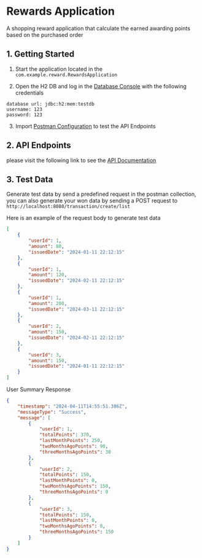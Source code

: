# Rewards Application
A shopping reward application that calculate the earned awarding points based on the purchased order

## 1. Getting Started
1. Start the application located in the `com.example.reward.RewardsApplication`


2. Open the H2 DB and log in the [Database Console](http://localhost:8080/database) with the following credentials

```
database url: jdbc:h2:mem:testdb
username: 123
password: 123
```
3. Import [Postman Configuration](./postman.json) to test the API Endpoints

## 2. API Endpoints
please visit the following link to see the [API Documentation](http://localhost:8080/swagger-ui.html)

## 3. Test Data
Generate test data by send a predefined request in the postman collection, you can also generate your won data by sending a POST request to `http://localhost:8080/transaction/create/list`

Here is an example of the request body to generate test data
```json
[
    {
        "userId": 1,
        "amount": 80,
        "issuedDate": "2024-01-11 22:12:15"
    },
    {
        "userId": 1,
        "amount": 120,
        "issuedDate": "2024-02-11 22:12:15"
    },
    {
        "userId": 1,
        "amount": 200,
        "issuedDate": "2024-03-11 22:12:15"
    },
    {
        "userId": 2,
        "amount": 150,
        "issuedDate": "2024-02-11 22:12:15"
    },
    {
        "userId": 3,
        "amount": 150,
        "issuedDate": "2024-01-11 22:12:15"
    }
]
```
User Summary Response
```json
{
    "timestamp": "2024-04-11T14:55:51.386Z",
    "messageType": "Success",
    "message": [
        {
            "userId": 1,
            "totalPoints": 370,
            "lastMonthPoints": 250,
            "twoMonthsAgoPoints": 90,
            "threeMonthsAgoPoints": 30
        },
        {
            "userId": 2,
            "totalPoints": 150,
            "lastMonthPoints": 0,
            "twoMonthsAgoPoints": 150,
            "threeMonthsAgoPoints": 0
        },
        {
            "userId": 3,
            "totalPoints": 150,
            "lastMonthPoints": 0,
            "twoMonthsAgoPoints": 0,
            "threeMonthsAgoPoints": 150
        }
    ]
}
```











